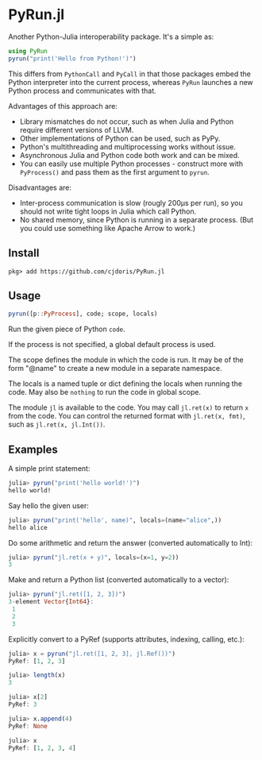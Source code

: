 # PyRun.jl

Another Python-Julia interoperability package. It's a simple as:
```julia
using PyRun
pyrun("print('Hello from Python!')")
```

This differs from `PythonCall` and `PyCall` in that those packages embed the Python
interpreter into the current process, whereas `PyRun` launches a new Python process and
communicates with that.

Advantages of this approach are:
- Library mismatches do not occur, such as when Julia and Python require different versions
  of LLVM.
- Other implementations of Python can be used, such as PyPy.
- Python's multithreading and multiprocessing works without issue.
- Asynchronous Julia and Python code both work and can be mixed.
- You can easily use multiple Python processes - construct more with `PyProcess()` and pass
  them as the first argument to `pyrun`.

Disadvantages are:
- Inter-process communication is slow (rougly 200μs per run), so you should not write tight
  loops in Julia which call Python.
- No shared memory, since Python is running in a separate process. (But you could use
  something like Apache Arrow to work.)

## Install

```
pkg> add https://github.com/cjdoris/PyRun.jl
```

## Usage

```julia
pyrun([p::PyProcess], code; scope, locals)
```

Run the given piece of Python `code`.

If the process is not specified, a global default process is used.

The scope defines the module in which the code is run. It may be of the form "@name" to
create a new module in a separate namespace.

The locals is a named tuple or dict defining the locals when running the code. May also be
`nothing` to run the code in global scope.

The module `jl` is available to the code. You may call `jl.ret(x)` to return `x` from the
code. You can control the returned format with `jl.ret(x, fmt)`, such as
`jl.ret(x, jl.Int())`.

## Examples

A simple print statement:
```julia
julia> pyrun("print('hello world!')")
hello world!
```

Say hello the given user:
```julia
julia> pyrun("print('hello', name)", locals=(name="alice",))
hello alice
```

Do some arithmetic and return the answer (converted automatically to Int):
```julia
julia> pyrun("jl.ret(x + y)", locals=(x=1, y=2))
3
```

Make and return a Python list (converted automatically to a vector):
```julia
julia> pyrun("jl.ret([1, 2, 3])")
3-element Vector{Int64}:
 1
 2
 3
```

Explicitly convert to a PyRef (supports attributes, indexing, calling, etc.):
```julia
julia> x = pyrun("jl.ret([1, 2, 3], jl.Ref())")
PyRef: [1, 2, 3]

julia> length(x)
3

julia> x[2]
PyRef: 3

julia> x.append(4)
PyRef: None

julia> x
PyRef: [1, 2, 3, 4]
```
